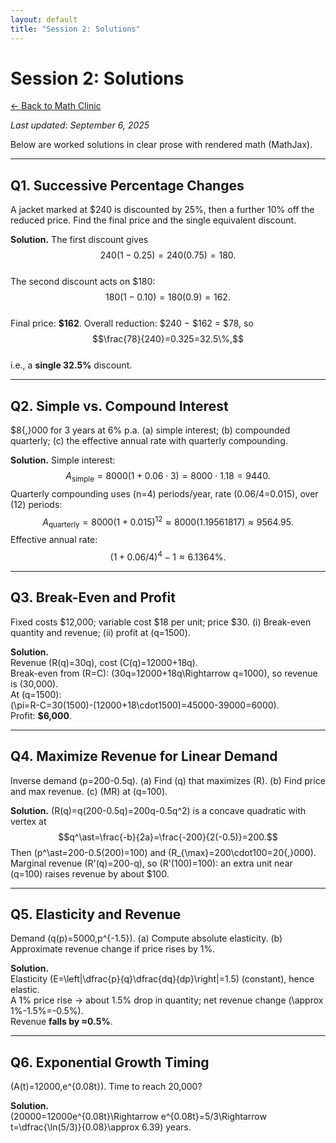 ```yaml
---
layout: default
title: "Session 2: Solutions"
---
```


# Session 2: Solutions

[← Back to Math Clinic](/courses/math-clinic/)

_Last updated: September 6, 2025_

Below are worked solutions in clear prose with rendered math (MathJax).

---

## Q1. Successive Percentage Changes
A jacket marked at \$240 is discounted by 25%, then a further 10% off the reduced price. Find the final price and the single equivalent discount.

**Solution.** The first discount gives  
$$240(1-0.25)=240(0.75)=180.$$  
The second discount acts on \$180:  
$$180(1-0.10)=180(0.9)=162.$$  
Final price: **\$162**. Overall reduction: \$240 − \$162 = \$78, so  
$$\frac{78}{240}=0.325=32.5\%,$$  
i.e., a **single 32.5%** discount.

---

## Q2. Simple vs. Compound Interest
\$8{,}000 for 3 years at 6% p.a. (a) simple interest; (b) compounded quarterly; (c) the effective annual rate with quarterly compounding.

**Solution.** Simple interest:  
$$A_{\text{simple}}=8000(1+0.06\cdot3)=8000\cdot1.18=9440.$$
Quarterly compounding uses \(n=4\) periods/year, rate \(0.06/4=0.015\), over \(12\) periods:  
$$A_{\text{quarterly}}=8000(1+0.015)^{12}\approx 8000(1.19561817)\approx 9564.95.$$
Effective annual rate:  
$$(1+0.06/4)^4-1\approx 6.1364\%.$$

---

## Q3. Break-Even and Profit
Fixed costs \$12,000; variable cost \$18 per unit; price \$30. (i) Break-even quantity and revenue; (ii) profit at \(q=1500\).

**Solution.**  
Revenue \(R(q)=30q\), cost \(C(q)=12000+18q\).  
Break-even from \(R=C\): \(30q=12000+18q\Rightarrow q=1000\), so revenue is \(30\,000\).  
At \(q=1500\):  
\(\pi=R-C=30(1500)-(12000+18\cdot1500)=45000-39000=6000\).  
Profit: **\$6,000**.

---

## Q4. Maximize Revenue for Linear Demand
Inverse demand \(p=200-0.5q\). (a) Find \(q\) that maximizes \(R\). (b) Find price and max revenue. (c) \(MR\) at \(q=100\).

**Solution.** \(R(q)=q(200-0.5q)=200q-0.5q^2\) is a concave quadratic with vertex at  
$$q^\ast=\frac{-b}{2a}=\frac{-200}{2(-0.5)}=200.$$
Then \(p^\ast=200-0.5(200)=100\) and \(R_{\max}=200\cdot100=20{,}000\).  
Marginal revenue \(R'(q)=200-q\), so \(R'(100)=100\): an extra unit near \(q=100\) raises revenue by about \$100.

---

## Q5. Elasticity and Revenue
Demand \(q(p)=5000\,p^{-1.5}\). (a) Compute absolute elasticity. (b) Approximate revenue change if price rises by 1%.

**Solution.**  
Elasticity \(E=\left|\dfrac{p}{q}\dfrac{dq}{dp}\right|=1.5\) (constant), hence elastic.  
A 1% price rise → about 1.5% drop in quantity; net revenue change \(\approx 1\%-1.5\%=-0.5\%\).  
Revenue **falls by ≈0.5%**.

---

## Q6. Exponential Growth Timing
\(A(t)=12000\,e^{0.08t}\). Time to reach 20,000?

**Solution.**  
\(20000=12000e^{0.08t}\Rightarrow e^{0.08t}=5/3\Rightarrow t=\dfrac{\ln(5/3)}{0.08}\approx 6.39\) years.

